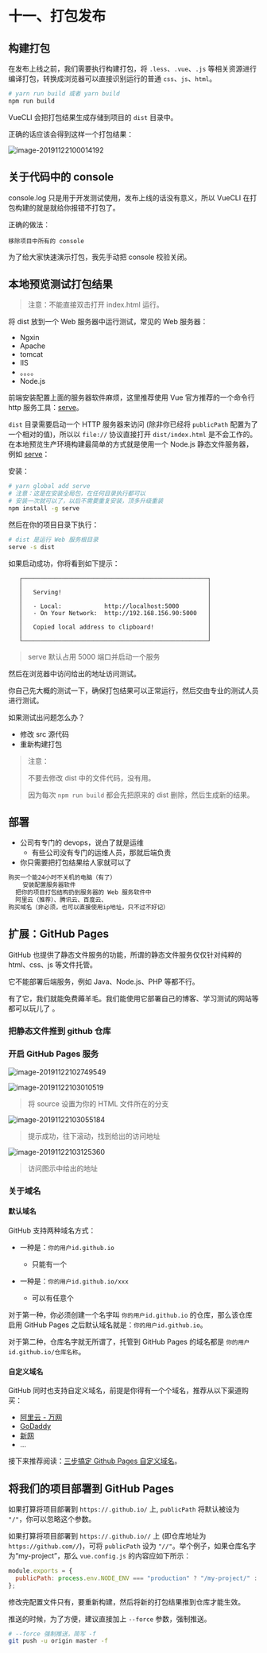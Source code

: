 # 十一、打包发布

## 构建打包

在发布上线之前，我们需要执行构建打包，将 `.less`、`.vue`、`.js` 等相关资源进行编译打包，转换成浏览器可以直接识别运行的普通 `css`、`js`、`html`。

```bash
# yarn run build 或者 yarn build
npm run build
```

VueCLI 会把打包结果生成存储到项目的 `dist` 目录中。

正确的话应该会得到这样一个打包结果：

![image-20191122100014192](assets/image-20191122100014192.png)

## 关于代码中的 console

console.log 只是用于开发测试使用，发布上线的话没有意义，所以 VueCLI 在打包构建的就是就给你报错不打包了。

正确的做法：

```
移除项目中所有的 console
```

为了给大家快速演示打包，我先手动把 console 校验关闭。

## 本地预览测试打包结果

> 注意：不能直接双击打开 index.html 运行。

将 dist 放到一个 Web 服务器中运行测试，常见的 Web 服务器：

- Ngxin
- Apache
- tomcat
- IIS
- 。。。。
- Node.js

前端安装配置上面的服务器软件麻烦，这里推荐使用 Vue 官方推荐的一个命令行 http 服务工具：[serve](https://github.com/zeit/serve)。

`dist` 目录需要启动一个 HTTP 服务器来访问 (除非你已经将 `publicPath` 配置为了一个相对的值)，所以以 `file://` 协议直接打开 `dist/index.html` 是不会工作的。在本地预览生产环境构建最简单的方式就是使用一个 Node.js 静态文件服务器，例如 [serve](https://github.com/zeit/serve)：

安装：

```bash
# yarn global add serve
# 注意：这是在安装全局包，在任何目录执行都可以
# 安装一次就可以了，以后不需要重复安装，顶多升级重装
npm install -g serve
```

然后在你的项目目录下执行：

```bash
# dist 是运行 Web 服务根目录
serve -s dist
```

如果启动成功，你将看到如下提示：

```
   ┌────────────────────────────────────────────────────┐
   │                                                    │
   │   Serving!                                         │
   │                                                    │
   │   - Local:            http://localhost:5000        │
   │   - On Your Network:  http://192.168.156.90:5000   │
   │                                                    │
   │   Copied local address to clipboard!               │
   │                                                    │
   └────────────────────────────────────────────────────┘
```

> serve 默认占用 5000 端口并启动一个服务

然后在浏览器中访问给出的地址访问测试。

你自己先大概的测试一下，确保打包结果可以正常运行，然后交由专业的测试人员进行测试。

如果测试出问题怎么办？

- 修改 src 源代码
- 重新构建打包

> 注意：
>
> 不要去修改 dist 中的文件代码，没有用。
>
> 因为每次 `npm run build` 都会先把原来的 dist 删除，然后生成新的结果。

## 部署

- 公司有专门的 devops，说白了就是运维
  - 有些公司没有专门的运维人员，那就后端负责
- 你只需要把打包结果给人家就可以了

```js
购买一个能24小时不关机的电脑（有了）
	安装配置服务器软件
  把你的项目打包结构扔到服务器的 Web 服务软件中
  阿里云（推荐）、腾讯云、百度云、
购买域名（非必须，也可以直接使用ip地址，只不过不好记）
```

## 扩展：GitHub Pages

GitHub 也提供了静态文件服务的功能，所谓的静态文件服务仅仅针对纯粹的 html、css、js 等文件托管。

它不能部署后端服务，例如 Java、Node.js、PHP 等都不行。

有了它，我们就能免费薅羊毛。我们能使用它部署自己的博客、学习测试的网站等都可以玩儿了 。

### 把静态文件推到 github 仓库

### 开启 GitHub Pages 服务

![image-20191122102749549](assets/image-20191122102749549.png)

![image-20191122103010519](assets/image-20191122103010519.png)

> 将 source 设置为你的 HTML 文件所在的分支

![image-20191122103055184](assets/image-20191122103055184.png)

> 提示成功，往下滚动，找到给出的访问地址

![image-20191122103125360](assets/image-20191122103125360.png)

> 访问图示中给出的地址

### 关于域名

#### 默认域名

GitHub 支持两种域名方式：

- 一种是：`你的用户id.github.io`

  - 只能有一个

- 一种是：`你的用户id.github.io/xxx`
  - 可以有任意个

对于第一种，你必须创建一个名字叫 `你的用户id.github.io` 的仓库，那么该仓库启用 GitHub Pages 之后默认域名就是：`你的用户id.github.io`。

对于第二种，仓库名字就无所谓了，托管到 GitHub Pages 的域名都是 `你的用户id.github.io/仓库名称`。

#### 自定义域名

GitHub 同时也支持自定义域名，前提是你得有一个个域名，推荐从以下渠道购买：

- [阿里云 - 万网](https://wanwang.aliyun.com/)
- [GoDaddy](https://www.godaddy.com/)
- [新网](http://www.xinnet.com/)
- ...

接下来推荐阅读：[三步搞定 Github Pages 自定义域名](https://www.jianshu.com/p/2647e079741f)。

## 将我们的项目部署到 GitHub Pages

如果打算将项目部署到 `https://.github.io/` 上, `publicPath` 将默认被设为 `"/"`，你可以忽略这个参数。

如果打算将项目部署到 `https://.github.io//` 上 (即仓库地址为 `https://github.com//`)，可将 `publicPath` 设为 `"//"`。举个例子，如果仓库名字为“my-project”，那么 `vue.config.js` 的内容应如下所示：

```js
module.exports = {
  publicPath: process.env.NODE_ENV === "production" ? "/my-project/" : "/"
};
```

修改完配置文件只有，要重新构建，然后将新的打包结果推到仓库才能生效。

推送的时候，为了方便，建议直接加上 `--force` 参数，强制推送。

```bash
# --force 强制推送，简写 -f
git push -u origin master -f
```
